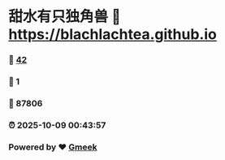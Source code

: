 # 甜水有只独角兽 :link: https://blachlachtea.github.io 
### :page_facing_up: [42](https://blachlachtea.github.io/tag.html) 
### :speech_balloon: 1 
### :hibiscus: 87806 
### :alarm_clock: 2025-10-09 00:43:57 
### Powered by :heart: [Gmeek](https://github.com/Meekdai/Gmeek)

